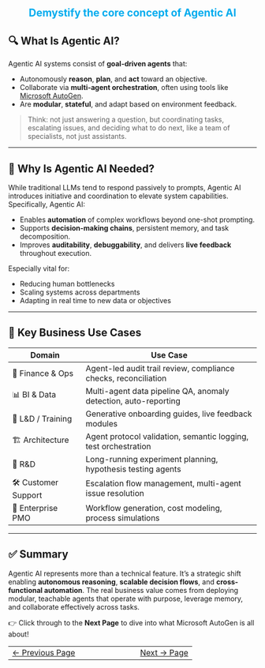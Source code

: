 <div align="center" style="color:#00acee">
  <h2>Demystify the core concept of Agentic AI</h2>
</div>

## 🔍 What Is Agentic AI?
Agentic AI systems consist of **goal-driven agents** that:
- Autonomously **reason**, **plan**, and **act** toward an objective.
- Collaborate via **multi-agent orchestration**, often using tools like [Microsoft AutoGen](https://microsoft.github.io/autogen/stable/index.html).
- Are **modular**, **stateful**, and adapt based on environment feedback.

> Think: not just answering a question, but coordinating tasks, escalating issues, and deciding what to do next, like a team of specialists, not just assistants.
---

## 🚀 Why Is Agentic AI Needed?
While traditional LLMs tend to respond passively to prompts, Agentic AI introduces initiative and coordination to elevate system capabilities. Specifically, Agentic AI:
- Enables **automation** of complex workflows beyond one-shot prompting.
- Supports **decision-making chains**, persistent memory, and task decomposition.
- Improves **auditability**, **debuggability**, and delivers **live feedback** throughout execution.


Especially vital for:
- Reducing human bottlenecks
- Scaling systems across departments
- Adapting in real time to new data or objectives
---

## 💼 Key Business Use Cases
| Domain               | Use Case                                                       |
|----------------------|----------------------------------------------------------------|
| 🧾 Finance & Ops      | Agent-led audit trail review, compliance checks, reconciliation |
| 📊 BI & Data          | Multi-agent data pipeline QA, anomaly detection, auto-reporting |
| 🧠 L&D / Training     | Generative onboarding guides, live feedback modules             |
| 🏗️ Architecture       | Agent protocol validation, semantic logging, test orchestration |
| 🧪 R&D                | Long-running experiment planning, hypothesis testing agents     |
| 🛠️ Customer Support   | Escalation flow management, multi-agent issue resolution        |
| 🏢 Enterprise PMO     | Workflow generation, cost modeling, process simulations         |

---


##  ✅ Summary
Agentic AI represents more than a technical feature. It’s a strategic shift enabling **autonomous reasoning**, **scalable decision flows**, and **cross-functional automation**. The real business value comes from deploying modular, teachable agents that operate with purpose, leverage memory, and collaborate effectively across tasks.


👉 Click through to the **Next Page** to dive into what Microsoft AutoGen is all about!

<table width="100%">
  <tr>
    <td align="left" style="white-space: nowrap;">
      <a href="../index.md">← Previous Page</a>
    </td>
    <td style="width: 100px;"></td> <!-- Blank column for separation -->
    <td align="right" style="white-space: nowrap;">
      <a href="../pages/autogenintro.md">Next → Page</a>
    </td>
  </tr>
</table>
